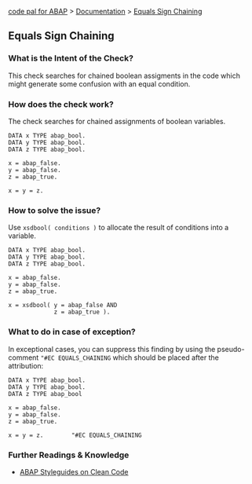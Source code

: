 [code pal for ABAP](../../README.md) > [Documentation](../check_documentation.md) > [Equals Sign Chaining](equals-sign-chaining.md)

## Equals Sign Chaining

### What is the Intent of the Check?

This check searches for chained boolean assigments in the code which might generate some confusion with an equal condition.

### How does the check work?

The check searches for chained assignments of boolean variables.

```abap
DATA x TYPE abap_bool.
DATA y TYPE abap_bool.
DATA z TYPE abap_bool.

x = abap_false.
y = abap_false.
z = abap_true.

x = y = z.
```

### How to solve the issue?

Use `xsdbool( conditions )` to allocate the result of conditions into a variable.

```abap
DATA x TYPE abap_bool.
DATA y TYPE abap_bool.
DATA z TYPE abap_bool.

x = abap_false.
y = abap_false.
z = abap_true.

x = xsdbool( y = abap_false AND
             z = abap_true ).
```

### What to do in case of exception?

In exceptional cases, you can suppress this finding by using the pseudo-comment `"#EC EQUALS_CHAINING` which should be placed after the attribution:

```abap
DATA x TYPE abap_bool.
DATA y TYPE abap_bool.
DATA z TYPE abap_bool

x = abap_false.
y = abap_false.
z = abap_true.

x = y = z.        "#EC EQUALS_CHAINING
```

### Further Readings & Knowledge

* [ABAP Styleguides on Clean Code](https://github.com/SAP/styleguides/blob/main/clean-abap/CleanABAP.md#use-xsdbool-to-set-boolean-variables)
